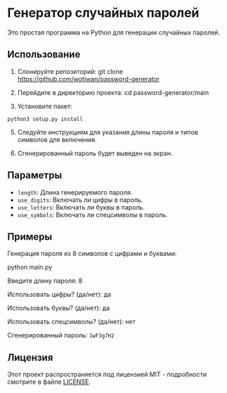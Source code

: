 # Генератор случайных паролей

Это простая программа на Python для генерации случайных паролей.

## Использование

1. Cлонируйте репозиторий:
git clone https://github.com/wotiwan/password-generator

2. Перейдите в директорию проекта:
cd password-generator/main

3. Установите пакет:
```
python3 setup.py install
```
5. Следуйте инструкциям для указания длины пароля и типов символов для включения.

6. Сгенерированный пароль будет выведен на экран.

## Параметры

- `length`: Длина генерируемого пароля.
- `use_digits`: Включать ли цифры в пароль.
- `use_letters`: Включать ли буквы в пароль.
- `use_symbols`: Включать ли спецсимволы в пароль.

## Примеры

Генерация пароля из 8 символов с цифрами и буквами:

python main.py

Введите длину пароля: 8

Использовать цифры? (да/нет): да

Использовать буквы? (да/нет): да

Использовать спецсимволы? (да/нет): нет

Сгенерированный пароль: `1wF3g7H2`

## Лицензия

Этот проект распространяется под лицензией MIT - подробности смотрите в файле [LICENSE](LICENSE).
